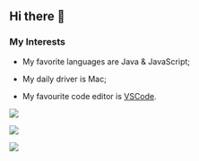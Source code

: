 ## Hi there 👋

### My Interests

- My favorite languages are Java & JavaScript;

- My daily driver is Mac;

- My favourite code editor is [VSCode](https://code.visualstudio.com/).


![](https://github-profile-summary-cards.vercel.app/api/cards/repos-per-language?username=hramli&theme=github_dark)

![](https://github-profile-summary-cards.vercel.app/api/cards/stats?username=simonsan&theme=github_dark)

![](https://github-profile-summary-cards.vercel.app/api/cards/productive-time?username=simonsan&theme=github_dark)
